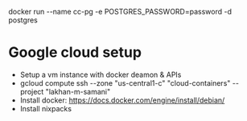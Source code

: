 docker run --name cc-pg -e POSTGRES_PASSWORD=password -d postgres

# Google cloud setup

- Setup a vm instance with docker deamon & APIs
- gcloud compute ssh --zone "us-central1-c" "cloud-containers" --project "lakhan-m-samani"
- Install docker: https://docs.docker.com/engine/install/debian/
- Install nixpacks

